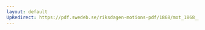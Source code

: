 ```yaml
---
layout: default
UpRedirect: https://pdf.swedeb.se/riksdagen-motions-pdf/1868/mot_1868__ak__00036.pdf
---
```

